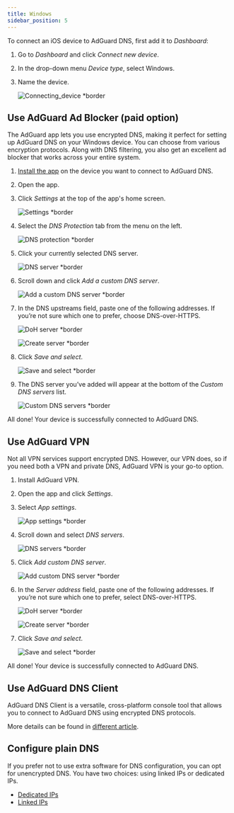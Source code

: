 ```yaml
---
title: Windows
sidebar_position: 5
---
```


To connect an iOS device to AdGuard DNS, first add it to *Dashboard*:

1. Go to *Dashboard* and click *Connect new device*.
1. In the drop-down menu *Device type*, select Windows.
1. Name the device.

    ![Connecting_device *border](https://cdn.adtidy.org/content/kb/dns/private/new_dns/connect/windows_ab/choose_windows.png)

## Use AdGuard Ad Blocker (paid option)

The AdGuard app lets you use encrypted DNS, making it perfect for setting up AdGuard DNS on your Windows device. You can choose from various encryption protocols. Along with DNS filtering, you also get an excellent ad blocker that works across your entire system.

1. [Install the app](https://adguard.com/adguard-windows/overview.html) on the device you want to connect to AdGuard DNS.
1. Open the app.
1. Click *Settings* at the top of the app's home screen.

    ![Settings *border](https://cdn.adtidy.org/content/kb/dns/private/new_dns/connect/windows_ab/windows_step3.png)

1. Select the *DNS Protection* tab from the menu on the left.

    ![DNS protection *border](https://cdn.adtidy.org/content/kb/dns/private/new_dns/connect/windows_ab/windows_step4.png)

1. Click your currently selected DNS server.

    ![DNS server *border](https://cdn.adtidy.org/content/kb/dns/private/new_dns/connect/windows_ab/windows_step5.png)

1. Scroll down and click *Add a custom DNS server*.

    ![Add a custom DNS server *border](https://cdn.adtidy.org/content/kb/dns/private/new_dns/connect/windows_ab/windows_step6.png)

1. In the DNS upstreams field, paste one of the following addresses. If you’re not sure which one to prefer, choose DNS-over-HTTPS.

    ![DoH server *border](https://cdn.adtidy.org/content/kb/dns/private/new_dns/connect/windows_ab/windows_step7_1.png)

    ![Create server *border](https://cdn.adtidy.org/content/kb/dns/private/new_dns/connect/windows_ab/windows_step7_2.png)

1. Click *Save and select*.

    ![Save and select *border](https://cdn.adtidy.org/content/kb/dns/private/new_dns/connect/windows_ab/windows_step8.png)

1. The DNS server you’ve added will appear at the bottom of the *Custom DNS servers* list.

    ![Custom DNS servers *border](https://cdn.adtidy.org/content/kb/dns/private/new_dns/connect/windows_ab/windows_step9.png)

All done! Your device is successfully connected to AdGuard DNS.

## Use AdGuard VPN

Not all VPN services support encrypted DNS. However, our VPN does, so if you need both a VPN and private DNS, AdGuard VPN is your go-to option.

1. Install AdGuard VPN.
1. Open the app and click *Settings*.

1. Select *App settings*.

    ![App settings *border](https://cdn.adtidy.org/content/kb/dns/private/new_dns/connect/windows_vpn/windows_step4.png)

1. Scroll down and select *DNS servers*.

    ![DNS servers *border](https://cdn.adtidy.org/content/kb/dns/private/new_dns/connect/windows_vpn/windows_step5.png)

1. Click *Add custom DNS server*.

    ![Add custom DNS server *border](https://cdn.adtidy.org/content/kb/dns/private/new_dns/connect/windows_vpn/windows_step6.png)

1. In the *Server address* field, paste one of the following addresses. If you’re not sure which one to prefer, select DNS-over-HTTPS.

    ![DoH server *border](https://cdn.adtidy.org/content/kb/dns/private/new_dns/connect/windows_vpn/windows_step7_1.png)

    ![Create server *border](https://cdn.adtidy.org/content/kb/dns/private/new_dns/connect/windows_vpn/windows_step7_2.png)

1. Click *Save and select*.

    ![Save and select *border](https://cdn.adtidy.org/content/kb/dns/private/new_dns/connect/windows_vpn/windows_step8.png)

All done! Your device is successfully connected to AdGuard DNS.

## Use AdGuard DNS Client

AdGuard DNS Client is a versatile, cross-platform console tool that allows you to connect to AdGuard DNS using encrypted DNS protocols.

More details can be found in [different article](/dns-client/overview/).

## Configure plain DNS

If you prefer not to use extra software for DNS configuration, you can opt for unencrypted DNS. You have two choices: using linked IPs or dedicated IPs.

- [Dedicated IPs](/private-dns/connect-devices/other-options/dedicated-ip.md)
- [Linked IPs](/private-dns/connect-devices/other-options/linked-ip.md)
